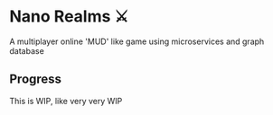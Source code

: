 # Nano Realms ⚔️

A multiplayer online 'MUD' like game using microservices and graph database

## Progress

This is WIP, like very very WIP

